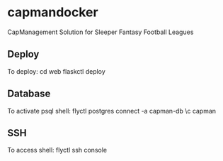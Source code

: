 # capmandocker
CapManagement Solution for Sleeper Fantasy Football Leagues


## Deploy

To deploy:
    cd web
    flaskctl deploy

## Database

To activate psql shell:
    flyctl postgres connect -a capman-db
    \c capman

## SSH

To access shell:
    flyctl ssh console